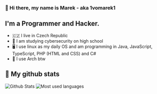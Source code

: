 ### 👋 Hi there, my name is Marek - aka 1vomarek1

## I'm a Programmer and Hacker.
- 🇨🇿 I live in Czech Republic
- 📘 I am studying cybersecurity on high school
- 🖥️ I use linux as my daily OS and am programming in Java, JavaScript, TypeScript, PHP (HTML and CSS) and C#
- 🐧 I use Arch btw

  
## 🔧 My github stats
<img align="center" alt="Github Stats" src="https://github-readme-stats.vercel.app/api?username=marekvospel&show_icons=true&hide_border=true&theme=dracula" />


<img align="center" alt="Most used languages" src="https://github-readme-stats.vercel.app/api/top-langs/?username=marekvospel&layout=compact&theme=dracula&show_icons=true&hide_border=true" />

[website]: https://vospel.cz
